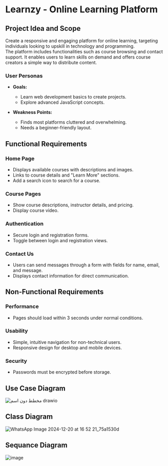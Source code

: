 # Learnzy - Online Learning Platform

## Project Idea and Scope
Create a responsive and engaging platform for online learning, targeting individuals looking to upskill in technology and programming.  
The platform includes functionalities such as course browsing and contact support. It enables users to learn skills on demand and offers course creators a simple way to distribute content.

### User Personas
- **Goals:**
  - Learn web development basics to create projects.
  - Explore advanced JavaScript concepts.

- **Weakness Points:**
  - Finds most platforms cluttered and overwhelming.
  - Needs a beginner-friendly layout.

## Functional Requirements

### Home Page
- Displays available courses with descriptions and images.
- Links to course details and "Learn More" sections.
- Add a search icon to search for a course.

### Course Pages
- Show course descriptions, instructor details, and pricing.
- Display course video.

### Authentication
- Secure login and registration forms.
- Toggle between login and registration views.

### Contact Us
- Users can send messages through a form with fields for name, email, and message.
- Displays contact information for direct communication.

## Non-Functional Requirements

### Performance
- Pages should load within 3 seconds under normal conditions.
### Usability
- Simple, intuitive navigation for non-technical users.
- Responsive design for desktop and mobile devices.
  
### Security
- Passwords must be encrypted before storage.
  
## Use Case Diagram
![_مخطط دون اسم_ drawio](https://github.com/user-attachments/assets/99726c42-f003-47a4-babe-c0d511fdcd70)
## Class Diagram
 ![WhatsApp Image 2024-12-20 at 16 52 21_75a1530d](https://github.com/user-attachments/assets/f0dab31b-9032-42eb-9860-6c30f5d26250)

 ## Sequance Diagram
 ![image](https://github.com/user-attachments/assets/e5261e1c-4ac7-40b8-b1a7-b991ad43a2e9)





